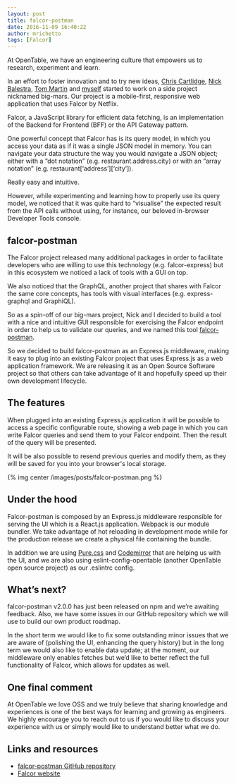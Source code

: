 ```yaml
---
layout: post
title: falcor-postman
date: 2016-11-09 16:40:22
author: mrichetto
tags: [Falcor]
---
```


At OpenTable, we have an engineering culture that empowers us to research, experiment and learn. 


In an effort to foster innovation and to try new ideas, [Chris Cartlidge](/blog/authors/ccartlidge.html), [Nick Balestra](https://twitter.com/nickbalestra), [Tom Martin](https://twitter.com/tpgmartin) and [myself](/blog/authors/mrichetto.html) started to work on a side project nicknamed big-mars. Our project is a mobile-first, responsive web application that uses Falcor by Netflix.


Falcor, a JavaScript library for efficient data fetching, is an implementation of the Backend for Frontend (BFF) or the API Gateway pattern.


One powerful concept that Falcor has is its query model, in which you access your data as if it was a single JSON model in memory.  You can navigate your data structure the way you would navigate a JSON object; either with a “dot notation” (e.g. restaurant.address.city) or with an “array notation” (e.g. restaurant[‘address’][‘city’]). 


Really easy and intuitive.


However, while experimenting and learning how to properly use its query model, we noticed that it was quite hard to “visualise” the expected result from the API calls without using, for instance, our beloved in-browser Developer Tools console.

## falcor-postman
The Falcor project released many additional packages in order to facilitate developers who are willing to use this technology (e.g. falcor-express) but in this ecosystem we noticed a lack of tools with a GUI on top.


We also noticed that the GraphQL, another project that shares with Falcor the same core concepts, has tools with visual interfaces (e.g. express-graphql and GraphiQL).


So as a spin-off of our big-mars project, Nick and I decided to build a tool with a nice and intuitive GUI responsible for exercising the Falcor endpoint in order to help us to validate our queries, and we named this tool [falcor-postman](https://github.com/opentable/falcor-postman).


So we decided to build falcor-postman as an Express.js middleware, making it easy to plug into an existing Falcor project that uses Express.js as a web application framework. We are releasing it as an Open Source Software project so that others can take advantage of it and hopefully speed up their own development lifecycle.

## The features
When plugged into an existing Express.js application it will be possible to access a specific configurable route, showing a web page in which you can write Falcor queries and send them to your Falcor endpoint. Then the result of the query will be presented.


It will be also possible to resend previous queries and modify them, as they will be saved for you into your browser's local storage.

{% img center /images/posts/falcor-postman.png %}

## Under the hood
Falcor-postman is composed by an Express.js middleware responsible for serving the UI which is a React.js application. Webpack is our module bundler. We take advantage of hot reloading in development mode while for the production release we create a physical file containing the bundle.


In addition we are using [Pure.css](http://purecss.io) and [Codemirror](https://codemirror.net) that are helping us with the UI, and we are also using eslint-config-opentable (another OpenTable open source project) as our .eslintrc config.

## What’s next?
falcor-postman v2.0.0 has just been released on npm and we’re awaiting feedback. Also, we have some issues in our GitHub repository which we will use to build our own product roadmap.


In the short term we would like to fix some outstanding minor issues that we are aware of (polishing the UI, enhancing the query history) but in the long term we would also like to enable data update; at the moment, our middleware only enables fetches but we’d like to better reflect the full functionality of Falcor, which allows for updates as well.

## One final comment
At OpenTable we love OSS and we truly believe that sharing knowledge and experiences is one of the best ways for learning and growing as engineers. We highly encourage you to reach out to us if you would like to discuss your experience with us or simply would like to understand better what we do.


## Links and resources
* [falcor-postman GitHub repository](https://github.com/opentable/falcor-postman)
* [Falcor website](https://netflix.github.io/falcor/)


